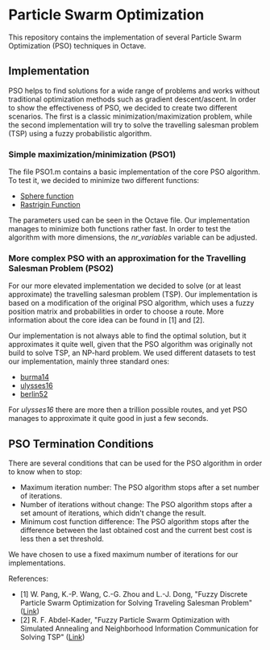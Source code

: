 # Particle Swarm Optimization

This repository contains the implementation of several Particle Swarm Optimization (PSO) techniques in Octave.

## Implementation
PSO helps to find solutions for a wide range of problems and works without traditional optimization methods such as gradient descent/ascent.
In order to show the effectiveness of PSO, we decided to create two different scenarios. The first is a classic minimization/maximization problem, while the second implementation will try to solve the travelling salesman problem (TSP) using a fuzzy probabilistic algorithm.

### Simple maximization/minimization (PSO1)
The file PSO1.m contains a basic implementation of the core PSO algorithm. To test it, we decided to minimize two different functions:
* [Sphere function](https://www.sfu.ca/~ssurjano/spheref.html)
* [Rastrigin Function](https://www.sfu.ca/~ssurjano/rastr.html)

The parameters used can be seen in the Octave file. Our implementation manages to minimize both functions rather fast. In order to test the algorithm with more dimensions, the *nr_variables* variable can be adjusted.

### More complex PSO with an approximation for the Travelling Salesman Problem (PSO2)
For our more elevated implementation we decided to solve (or at least approximate) the travelling salesman problem (TSP). Our implementation is based on a modification of the original PSO algorithm, which uses a fuzzy position matrix and probabilities in order to choose a route. More information about the core idea can be found in [1] and [2].

Our implementation is not always able to find the optimal solution, but it approximates it quite well, given that the PSO algorithm was originally not build to solve TSP, an NP-hard problem.
We used different datasets to test our implementation, mainly three standard ones:
- [burma14](http://elib.zib.de/pub/mp-testdata/tsp/tsplib/tsp/burma14.tsp)
- [ulysses16](http://elib.zib.de/pub/mp-testdata/tsp/tsplib/tsp/ulysses16.tsp)
- [berlin52](http://elib.zib.de/pub/mp-testdata/tsp/tsplib/tsp/berlin52.tsp)

For *ulysses16* there are more then a trillion possible routes, and yet PSO manages to approximate it quite good in just a few seconds.

## PSO Termination Conditions
There are several conditions that can be used for the PSO algorithm in order to know when to stop:
- Maximum iteration number: The PSO algorithm stops after a set number of iterations.
- Number of iterations without change: The PSO algorithm stops after a set amount of iterations, which didn't change the result.
- Minimum cost function difference: The PSO algorithm stops after the difference between the last obtained cost and the current best cost is less then a set threshold.

We have chosen to use a fixed maximum number of iterations for our implementations.

References:
- [1] W. Pang, K.-P. Wang, C.-G. Zhou and L.-J. Dong, "Fuzzy Discrete Particle Swarm Optimization for Solving Traveling Salesman Problem" ([Link](https://ai2-s2-pdfs.s3.amazonaws.com/3a30/480f7ccccecb02dbd951fe217eb64db5cd66.pdf))
- [2] R. F. Abdel-Kader, "Fuzzy Particle Swarm Optimization with Simulated Annealing and Neighborhood Information Communication for Solving TSP" ([Link](http://thesai.org/Downloads/Volume2No5/Paper%203-Fuzzy%20Particle%20Swarm%20Optimization%20with%20Simulated%20Annealing%20and%20Neighborhood%20Information%20Communication%20for%20Solving%20TSP.pdf))
